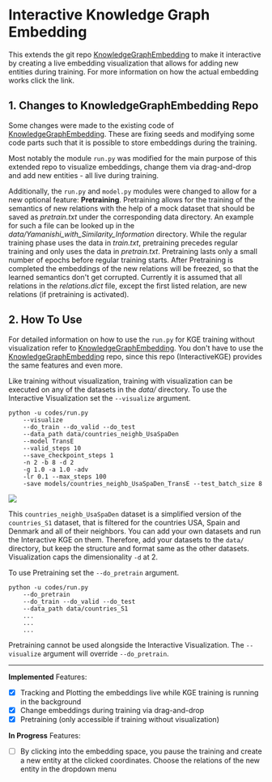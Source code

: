 # Interactive Knowledge Graph Embedding

This extends the git repo [KnowledgeGraphEmbedding](https://github.com/DeepGraphLearning/KnowledgeGraphEmbedding) to make it interactive by creating a live embedding visualization that allows for 
adding new entities during training. For more information on how the actual embedding works click the link.

## 1. Changes to KnowledgeGraphEmbedding Repo

Some changes were made to the existing code of [KnowledgeGraphEmbedding](https://github.com/DeepGraphLearning/KnowledgeGraphEmbedding). These are fixing seeds and modifying some code parts such that 
it is possible to store embeddings during the training.

Most notably the module `run.py` was modified for the main purpose of this extended repo to visualize embeddings, change them via drag-and-drop and add new entities - all live during training.

Additionally, the `run.py` and `model.py` modules were changed to allow for a new optional feature: **Pretraining**.
Pretraining allows for the training of the semantics of new relations with the help of a mock dataset that should be saved as _pretrain.txt_ under the corresponding data directory. 
An example for such a file can be looked up in the _data/Yamanishi_with_Similarity_Information_ directory. 
While the regular training phase uses the data in _train.txt_, pretraining precedes regular training and only uses the data in _pretrain.txt_. 
Pretraining lasts only a small number of epochs before regular training starts. 
After Pretraining is completed the embeddings of the new relations will be freezed, so that the learned semantics don't get corrupted. 
Currently it is assumed that all relations in the _relations.dict_ file, except the first listed relation, are new relations (if pretraining is activated).

## 2. How To Use

For detailed information on how to use the `run.py` for KGE training without visualization refer to [KnowledgeGraphEmbedding](https://github.com/DeepGraphLearning/KnowledgeGraphEmbedding). 
You don't have to use the [KnowledgeGraphEmbedding](https://github.com/DeepGraphLearning/KnowledgeGraphEmbedding) repo, since this repo (InteractiveKGE) provides the same features and even more.

Like training without visualization, training with visualization can be executed on any of the datasets in the _data/_ directory. 
To use the Interactive Visualization set the `--visualize` argument.

```
python -u codes/run.py 
    --visualize 
    --do_train --do_valid --do_test 
    --data_path data/countries_neighb_UsaSpaDen 
    --model TransE 
    --valid_steps 10 
    --save_checkpoint_steps 1 
    -n 2 -b 8 -d 2 
    -g 1.0 -a 1.0 -adv 
    -lr 0.1 --max_steps 100 
    -save models/countries_neighb_UsaSpaDen_TransE --test_batch_size 8
```

![](https://github.com/SHA-T/InteractiveKGE/blob/main/Live_KGE_Visualization.gif)

This `countries_neighb_UsaSpaDen` dataset is a simplified version of the `countries_S1` dataset, that is filtered for the countries USA, Spain and Denmark and all of their neighbors.
You can add your own datasets and run the Interactive KGE on them. Therefore, add your datasets to the `data/` directory, 
but keep the structure and format same as the other datasets. Visualization caps the dimensionality `-d` at 2.

To use Pretraining set the `--do_pretrain` argument.

```
python -u codes/run.py 
    --do_pretrain 
    --do_train --do_valid --do_test 
    --data_path data/countries_S1 
    ...
    ...
    ...
```

Pretraining cannot be used alongside the Interactive Visualization. The `--visualize` argument will override `--do_pretrain`.

---

**Implemented** Features:
- [x] Tracking and Plotting the embeddings live while KGE training is running in the background
- [x] Change embeddings during training via drag-and-drop 
- [x] Pretraining (only accessible if training without visualization)

**In Progress** Features:
- [ ] By clicking into the embedding space, you pause the training and create a new entity at the clicked coordinates. Choose the relations of the new entity in the dropdown menu